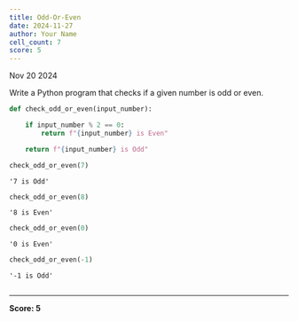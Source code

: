 ```yaml
---
title: Odd-Or-Even
date: 2024-11-27
author: Your Name
cell_count: 7
score: 5
---
```


Nov 20 2024

Write a Python program that checks if a given number is odd or even.


```python
def check_odd_or_even(input_number):

    if input_number % 2 == 0:
        return f"{input_number} is Even"

    return f"{input_number} is Odd"
```


```python
check_odd_or_even(7)
```




    '7 is Odd'




```python
check_odd_or_even(8)
```




    '8 is Even'




```python
check_odd_or_even(0)
```




    '0 is Even'




```python
check_odd_or_even(-1)
```




    '-1 is Odd'




```python

```


---
**Score: 5**